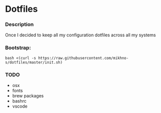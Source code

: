 # Dotfiles 

### Description

Once I decided to keep all my configuration dotfiles across all my systems

### Bootstrap: 
```shell
bash <(curl -s https://raw.githubusercontent.com/mikhno-s/dotfiles/master/init.sh)
```

### TODO
* osx
* fonts
* brew packages
* bashrc
* vscode
